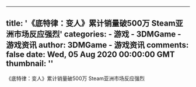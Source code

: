 
---
title: '《底特律：变人》累计销量破500万 Steam亚洲市场反应强烈'
categories: 
    - 游戏
    - 3DMGame - 游戏资讯
author: 3DMGame - 游戏资讯
comments: false
date: Wed, 05 Aug 2020 00:00:00 GMT
thumbnail: ''
---

<div>   
《底特律：变人》累计销量破500万 Steam亚洲市场反应强烈  
</div>
            